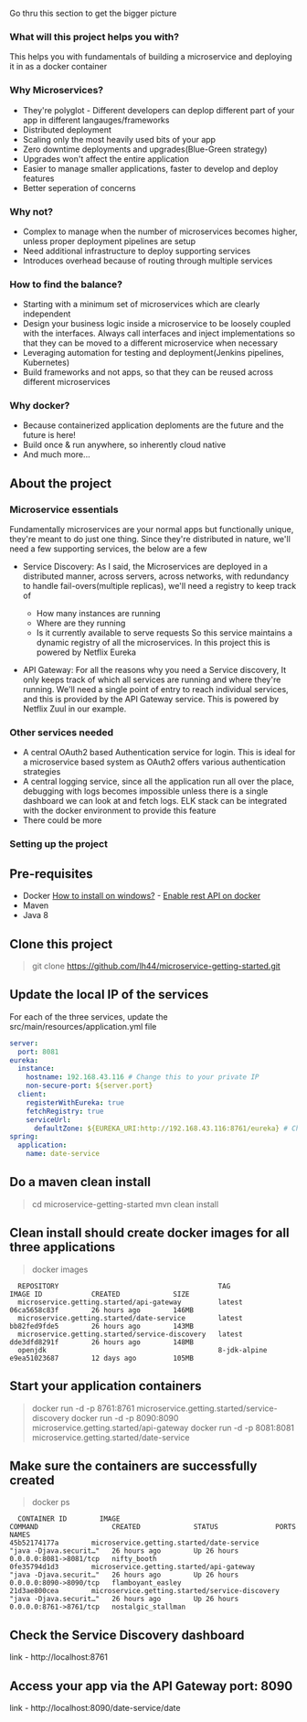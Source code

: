 Go thru this section to get the bigger picture

### What will this project helps you with?
This helps you with fundamentals of building a microservice and deploying it in as a docker container

### Why Microservices?
* They're polyglot - Different developers can deplop different part of your app in different langauges/frameworks
* Distributed deployment
* Scaling only the most heavily used bits of your app
* Zero downtime deployments and upgrades(Blue-Green strategy)
* Upgrades won't affect the entire application
* Easier to manage smaller applications, faster to develop and deploy features
* Better seperation of concerns

### Why not?
* Complex to manage when the number of microservices becomes higher, unless proper deployment pipelines are setup
* Need additional infrastructure to deploy supporting services
* Introduces overhead because of routing through multiple services

### How to find the balance?
* Starting with a minimum set of microservices which are clearly independent
* Design your business logic inside a microservice to be loosely coupled with the interfaces. Always call interfaces and inject implementations so that they can be moved to a different microservice when necessary
* Leveraging automation for testing and deployment(Jenkins pipelines, Kubernetes)
* Build frameworks and not apps, so that they can be reused across different microservices

### Why docker?
* Because containerized application deploments are the future and the future is here!
* Build once & run anywhere, so inherently cloud native
* And much more...

## About the project
### Microservice essentials
Fundamentally microservices are your normal apps but functionally unique, they're meant to do just one thing.
Since they're distributed in nature, we'll need a few supporting services, the below are a few
* Service Discovery: As I said, the Microservices are deployed in a distributed manner, across servers, across networks, with redundancy to handle fail-overs(multiple replicas), we'll need a registry to keep track of 
  - How many instances are running
  - Where are they running
  - Is it currently available to serve requests
 So this service maintains a dynamic registry of all the microservices. In this project this is powered by Netflix Eureka
 
* API Gateway: For all the reasons why you need a Service discovery, It only keeps track of which all services are running and where they're running. We'll need a single point of entry to reach individual services, and this is provided by the API Gateway service. This is powered by Netflix Zuul in our example.

### Other services needed
* A central OAuth2 based Authentication service for login. This is ideal for a microservice based system as OAuth2 offers various authentication strategies
* A central logging service, since all the application run all over the place, debugging with logs becomes impossible unless there is a single dashboard we can look at and fetch logs. ELK stack can be integrated with the docker environment to provide this feature
* There could be more

### Setting up the project
## Pre-requisites
* Docker [How to install on windows?](https://docs.docker.com/v17.09/docker-for-windows/install/) - [Enable rest API on docker](https://stackoverflow.com/questions/37854161/how-do-i-enable-the-docker-restapi-on-windows-containers)
* Maven
* Java 8

## Clone this project

> git clone https://github.com/lh44/microservice-getting-started.git

## Update the local IP of the services
For each of the three services, update the src/main/resources/application.yml file

```yaml
server:
  port: 8081
eureka:
  instance:
    hostname: 192.168.43.116 # Change this to your private IP
    non-secure-port: ${server.port}
  client:
    registerWithEureka: true
    fetchRegistry: true
    serviceUrl:
      defaultZone: ${EUREKA_URI:http://192.168.43.116:8761/eureka} # Change this to your private IP
spring:
  application:
    name: date-service
```

## Do a maven clean install

> cd microservice-getting-started
  mvn clean install
  
## Clean install should create docker images for all three applications

> docker images

```  
  REPOSITORY                                       TAG                 IMAGE ID            CREATED             SIZE
  microservice.getting.started/api-gateway         latest              06ca5658c83f        26 hours ago        146MB
  microservice.getting.started/date-service        latest              bb82fed9fde5        26 hours ago        143MB
  microservice.getting.started/service-discovery   latest              dde3dfd8291f        26 hours ago        148MB
  openjdk                                          8-jdk-alpine        e9ea51023687        12 days ago         105MB
```

## Start your application containers

  > docker run -d -p 8761:8761 microservice.getting.started/service-discovery
  > docker run -d -p 8090:8090 microservice.getting.started/api-gateway
  > docker run -d -p 8081:8081 microservice.getting.started/date-service
  
## Make sure the containers are successfully created
> docker ps

```
  CONTAINER ID        IMAGE                                            COMMAND                  CREATED             STATUS              PORTS                    NAMES
45b52174177a        microservice.getting.started/date-service        "java -Djava.securit…"   26 hours ago        Up 26 hours         0.0.0.0:8081->8081/tcp   nifty_booth
0fe35794d1d3        microservice.getting.started/api-gateway         "java -Djava.securit…"   26 hours ago        Up 26 hours         0.0.0.0:8090->8090/tcp   flamboyant_easley
21d3ae800cea        microservice.getting.started/service-discovery   "java -Djava.securit…"   26 hours ago        Up 26 hours         0.0.0.0:8761->8761/tcp   nostalgic_stallman
```

## Check the Service Discovery dashboard
link - http://localhost:8761

## Access your app via the API Gateway port: 8090
link - http://localhost:8090/date-service/date
